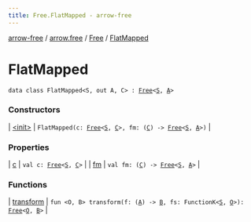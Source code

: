 ```yaml
---
title: Free.FlatMapped - arrow-free
---
```


[arrow-free](../../../index.html) / [arrow.free](../../index.html) / [Free](../index.html) / [FlatMapped](./index.html)

# FlatMapped

`data class FlatMapped<S, out A, C> : `[`Free`](../index.html)`<`[`S`](index.html#S)`, `[`A`](index.html#A)`>`

### Constructors

| [&lt;init&gt;](-init-.html) | `FlatMapped(c: `[`Free`](../index.html)`<`[`S`](index.html#S)`, `[`C`](index.html#C)`>, fm: (`[`C`](index.html#C)`) -> `[`Free`](../index.html)`<`[`S`](index.html#S)`, `[`A`](index.html#A)`>)` |

### Properties

| [c](c.html) | `val c: `[`Free`](../index.html)`<`[`S`](index.html#S)`, `[`C`](index.html#C)`>` |
| [fm](fm.html) | `val fm: (`[`C`](index.html#C)`) -> `[`Free`](../index.html)`<`[`S`](index.html#S)`, `[`A`](index.html#A)`>` |

### Functions

| [transform](transform.html) | `fun <O, B> transform(f: (`[`A`](index.html#A)`) -> `[`B`](transform.html#B)`, fs: FunctionK<`[`S`](index.html#S)`, `[`O`](transform.html#O)`>): `[`Free`](../index.html)`<`[`O`](transform.html#O)`, `[`B`](transform.html#B)`>` |

